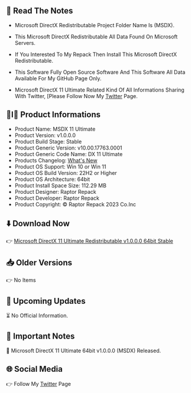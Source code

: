 📝 Read The Notes
-----------------

- Microsoft DirectX Redistributable Project Folder Name Is (MSDX).

- This Microsoft DirectX Redistributable All Data Found On Microsoft Servers.

- If You Interested To My Repack Then Install This Microsoft DirectX Redistributable.

- This Software Fully Open Source Software And This Software All Data Available For My GitHub Page Only.

- Microsoft DirectX 11 Ultimate Related Kind Of All Informations Sharing With Twitter, [Please Follow Now My [Twitter](https://www.twitter.com/raptorrepack) Page.

📑l🧾 Product Informations
-----------------------
- Product Name: MSDX 11 Ultimate 
- Product Version: v1.0.0.0
- Product Build Stage: Stable
- Product Generic Version: v10.00.17763.0001
- Product Generic Code Name: DX 11 Ultimate
- Products Changelog: [What's New](https://github.com/RaptorRepack/MSDX/releases/tag/v1.0.0)
- Product OS Support: Win 10 or Win 11
- Product OS Build Version: 22H2 or Higher
- Product OS Architecture: 64bit
- Product Install Space Size: 112.29 MB
- Product Designer: Raptor Repack
- Product Developer: Raptor Repack
- Product Copyright: © Raptor Repack 2023 Co.Inc

⬇️ Download Now
---------------
👉 [Microsoft DirectX 11 Ultimate Redistributable v1.0.0.0 64bit Stable](https://github.com/RaptorRepack/MSDX/releases/download/v1.0.0/MSDX11_Ultimate_v1.0.0.0_x64.exe)

📥 Older Versions
-----------------
👉 No Items

📢 Upcoming Updates
-------------------
⏳ No Official Information.

📝 Important Notes
------------------
🔴 Microsoft DirectX 11 Ultimate 64bit v1.0.0.0 (MSDX) Released.

🌐 Social Media
---------------
👉 Follow My [Twitter](https://twitter.com/raptorrepack) Page
